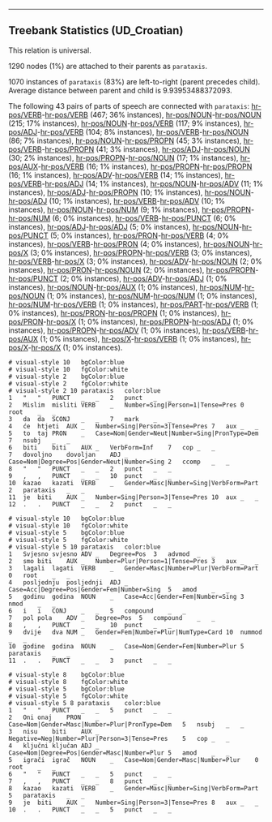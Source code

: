 

--------------------------------------------------------------------------------

## Treebank Statistics (UD_Croatian)

This relation is universal.

1290 nodes (1%) are attached to their parents as `parataxis`.

1070 instances of `parataxis` (83%) are left-to-right (parent precedes child).
Average distance between parent and child is 9.93953488372093.

The following 43 pairs of parts of speech are connected with `parataxis`: [hr-pos/VERB]()-[hr-pos/VERB]() (467; 36% instances), [hr-pos/NOUN]()-[hr-pos/NOUN]() (215; 17% instances), [hr-pos/NOUN]()-[hr-pos/VERB]() (117; 9% instances), [hr-pos/ADJ]()-[hr-pos/VERB]() (104; 8% instances), [hr-pos/VERB]()-[hr-pos/NOUN]() (86; 7% instances), [hr-pos/NOUN]()-[hr-pos/PROPN]() (45; 3% instances), [hr-pos/VERB]()-[hr-pos/PROPN]() (41; 3% instances), [hr-pos/ADJ]()-[hr-pos/NOUN]() (30; 2% instances), [hr-pos/PROPN]()-[hr-pos/NOUN]() (17; 1% instances), [hr-pos/AUX]()-[hr-pos/VERB]() (16; 1% instances), [hr-pos/PROPN]()-[hr-pos/PROPN]() (16; 1% instances), [hr-pos/ADV]()-[hr-pos/VERB]() (14; 1% instances), [hr-pos/VERB]()-[hr-pos/ADJ]() (14; 1% instances), [hr-pos/NOUN]()-[hr-pos/ADV]() (11; 1% instances), [hr-pos/ADJ]()-[hr-pos/PROPN]() (10; 1% instances), [hr-pos/NOUN]()-[hr-pos/ADJ]() (10; 1% instances), [hr-pos/VERB]()-[hr-pos/ADV]() (10; 1% instances), [hr-pos/NOUN]()-[hr-pos/NUM]() (9; 1% instances), [hr-pos/PROPN]()-[hr-pos/NUM]() (6; 0% instances), [hr-pos/VERB]()-[hr-pos/PUNCT]() (6; 0% instances), [hr-pos/ADJ]()-[hr-pos/ADJ]() (5; 0% instances), [hr-pos/NOUN]()-[hr-pos/PUNCT]() (5; 0% instances), [hr-pos/PRON]()-[hr-pos/VERB]() (4; 0% instances), [hr-pos/VERB]()-[hr-pos/PRON]() (4; 0% instances), [hr-pos/NOUN]()-[hr-pos/X]() (3; 0% instances), [hr-pos/PROPN]()-[hr-pos/VERB]() (3; 0% instances), [hr-pos/VERB]()-[hr-pos/X]() (3; 0% instances), [hr-pos/ADV]()-[hr-pos/NOUN]() (2; 0% instances), [hr-pos/PRON]()-[hr-pos/NOUN]() (2; 0% instances), [hr-pos/PROPN]()-[hr-pos/PUNCT]() (2; 0% instances), [hr-pos/ADV]()-[hr-pos/ADJ]() (1; 0% instances), [hr-pos/NOUN]()-[hr-pos/AUX]() (1; 0% instances), [hr-pos/NUM]()-[hr-pos/NOUN]() (1; 0% instances), [hr-pos/NUM]()-[hr-pos/NUM]() (1; 0% instances), [hr-pos/NUM]()-[hr-pos/VERB]() (1; 0% instances), [hr-pos/PART]()-[hr-pos/VERB]() (1; 0% instances), [hr-pos/PRON]()-[hr-pos/PROPN]() (1; 0% instances), [hr-pos/PRON]()-[hr-pos/X]() (1; 0% instances), [hr-pos/PROPN]()-[hr-pos/ADJ]() (1; 0% instances), [hr-pos/PROPN]()-[hr-pos/ADV]() (1; 0% instances), [hr-pos/VERB]()-[hr-pos/AUX]() (1; 0% instances), [hr-pos/X]()-[hr-pos/VERB]() (1; 0% instances), [hr-pos/X]()-[hr-pos/X]() (1; 0% instances).


~~~ conllu
# visual-style 10	bgColor:blue
# visual-style 10	fgColor:white
# visual-style 2	bgColor:blue
# visual-style 2	fgColor:white
# visual-style 2 10 parataxis	color:blue
1	"	"	PUNCT	_	_	2	punct	_	_
2	Mislim	misliti	VERB	_	Number=Sing|Person=1|Tense=Pres	0	root	_	_
3	da	da	SCONJ	_	_	7	mark	_	_
4	će	htjeti	AUX	_	Number=Sing|Person=3|Tense=Pres	7	aux	_	_
5	to	taj	PRON	_	Case=Nom|Gender=Neut|Number=Sing|PronType=Dem	7	nsubj	_	_
6	biti	biti	AUX	_	VerbForm=Inf	7	cop	_	_
7	dovoljno	dovoljan	ADJ	_	Case=Nom|Degree=Pos|Gender=Neut|Number=Sing	2	ccomp	_	_
8	"	"	PUNCT	_	_	2	punct	_	_
9	,	,	PUNCT	_	_	10	punct	_	_
10	kazao	kazati	VERB	_	Gender=Masc|Number=Sing|VerbForm=Part	2	parataxis	_	_
11	je	biti	AUX	_	Number=Sing|Person=3|Tense=Pres	10	aux	_	_
12	.	.	PUNCT	_	_	2	punct	_	_

~~~


~~~ conllu
# visual-style 10	bgColor:blue
# visual-style 10	fgColor:white
# visual-style 5	bgColor:blue
# visual-style 5	fgColor:white
# visual-style 5 10 parataxis	color:blue
1	Svjesno	svjesno	ADV	_	Degree=Pos	3	advmod	_	_
2	smo	biti	AUX	_	Number=Plur|Person=1|Tense=Pres	3	aux	_	_
3	lagali	lagati	VERB	_	Gender=Masc|Number=Plur|VerbForm=Part	0	root	_	_
4	posljednju	posljednji	ADJ	_	Case=Acc|Degree=Pos|Gender=Fem|Number=Sing	5	amod	_	_
5	godinu	godina	NOUN	_	Case=Acc|Gender=Fem|Number=Sing	3	nmod	_	_
6	i	i	CONJ	_	_	5	compound	_	_
7	pol	pola	ADV	_	Degree=Pos	5	compound	_	_
8	,	,	PUNCT	_	_	10	punct	_	_
9	dvije	dva	NUM	_	Gender=Fem|Number=Plur|NumType=Card	10	nummod	_	_
10	godine	godina	NOUN	_	Case=Nom|Gender=Fem|Number=Plur	5	parataxis	_	_
11	.	.	PUNCT	_	_	3	punct	_	_

~~~


~~~ conllu
# visual-style 8	bgColor:blue
# visual-style 8	fgColor:white
# visual-style 5	bgColor:blue
# visual-style 5	fgColor:white
# visual-style 5 8 parataxis	color:blue
1	"	"	PUNCT	_	_	5	punct	_	_
2	Oni	onaj	PRON	_	Case=Nom|Gender=Masc|Number=Plur|PronType=Dem	5	nsubj	_	_
3	nisu	biti	AUX	_	Negative=Neg|Number=Plur|Person=3|Tense=Pres	5	cop	_	_
4	ključni	ključan	ADJ	_	Case=Nom|Degree=Pos|Gender=Masc|Number=Plur	5	amod	_	_
5	igrači	igrač	NOUN	_	Case=Nom|Gender=Masc|Number=Plur	0	root	_	_
6	"	"	PUNCT	_	_	5	punct	_	_
7	,	,	PUNCT	_	_	8	punct	_	_
8	kazao	kazati	VERB	_	Gender=Masc|Number=Sing|VerbForm=Part	5	parataxis	_	_
9	je	biti	AUX	_	Number=Sing|Person=3|Tense=Pres	8	aux	_	_
10	.	.	PUNCT	_	_	5	punct	_	_

~~~


